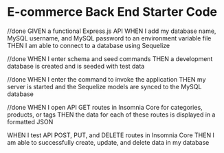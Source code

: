 # E-commerce Back End Starter Code
//done
GIVEN a functional Express.js API
WHEN I add my database name, MySQL username, and MySQL password to an environment variable file
THEN I am able to connect to a database using Sequelize

//done
WHEN I enter schema and seed commands
THEN a development database is created and is seeded with test data

//done
WHEN I enter the command to invoke the application
THEN my server is started and the Sequelize models are synced to the MySQL database

//done
WHEN I open API GET routes in Insomnia Core for categories, products, or tags
THEN the data for each of these routes is displayed in a formatted JSON

WHEN I test API POST, PUT, and DELETE routes in Insomnia Core
THEN I am able to successfully create, update, and delete data in my database
